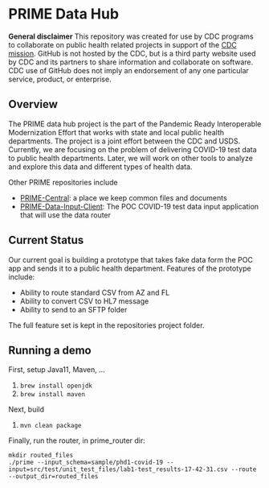 # PRIME Data Hub

**General disclaimer** This repository was created for use by CDC programs to collaborate on public health related projects in support of the [CDC mission](https://www.cdc.gov/about/organization/mission.htm).  GitHub is not hosted by the CDC, but is a third party website used by CDC and its partners to share information and collaborate on software. CDC use of GitHub does not imply an endorsement of any one particular service, product, or enterprise. 

## Overview

The PRIME data hub project is the part of the Pandemic Ready Interoperable Modernization Effort that works with state and local public health departments. 
The project is a joint effort between the CDC and USDS. 
Currently, we are focusing on the problem of delivering COVID-19 test data to public health departments. 
Later, we will work on other tools to analyze and explore this data and different types of health data.  

Other PRIME repositories include
- [PRIME-Central](https://github.com/CDCgov/prime-central): a place we keep common files and documents
- [PRIME-Data-Input-Client](https://github.com/CDCgov/prime-data-input-client): The POC COVID-19 test data input application that will use the data router

## Current Status

Our current goal is building a prototype that takes fake data form the POC app and sends it to a public health department. 
Features of the prototype include:

- Ability to route standard CSV from AZ and FL
- Ability to convert CSV to HL7 message
- Ability to send to an SFTP folder

The full feature set is kept in the repositories project folder. 

## Running a demo

First, setup Java11, Maven, ...
1. `brew install openjdk`
2. `brew install maven`

Next, build
1. `mvn clean package`

Finally, run the router, in prime_router dir:
```
mkdir routed_files
./prime --input_schema=sample/phd1-covid-19 --input=src/test/unit_test_files/lab1-test_results-17-42-31.csv --route --output_dir=routed_files
```
